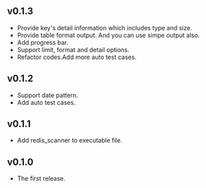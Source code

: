 ## v0.1.3

 * Provide key's detail information which includes type and size.
 * Provide table format output. And you can use simpe output also.
 * Add progress bar.
 * Support limit, format and detail options.
 * Refactor codes.Add more auto test cases.

## v0.1.2

 * Support date pattern.
 * Add auto test cases.

## v0.1.1

 * Add redis_scanner to executable file.

## v0.1.0

 * The first release.
